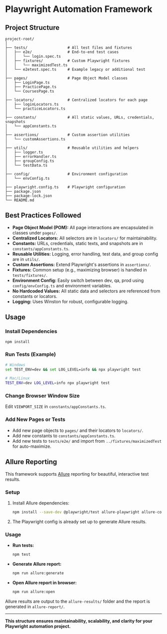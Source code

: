 # Playwright Automation Framework

## Project Structure

```
project-root/
│
├── tests/                  # All test files and fixtures
│   ├── e2e/                # End-to-end test cases
│   │   └── login.spec.ts
│   ├── fixtures/           # Custom Playwright fixtures
│   │   └── maximizedTest.ts
│   └── e2etest.spec.ts     # Example legacy or additional test
│
├── pages/                  # Page Object Model classes
│   ├── LoginPage.ts
│   ├── PracticePage.ts
│   └── CoursesPage.ts
│
├── locators/               # Centralized locators for each page
│   ├── loginLocators.ts
│   └── practiceLocators.ts
│
├── constants/              # All static values, URLs, credentials, snapshots
│   └── appConstants.ts
│
├── assertions/             # Custom assertion utilities
│   └── customAssertions.ts
│
├── utils/                  # Reusable utilities and helpers
│   ├── logger.ts
│   ├── errorHandler.ts
│   ├── groupConfig.ts
│   └── testData.ts
│
├── config/                 # Environment configuration
│   └── envConfig.ts
│
├── playwright.config.ts    # Playwright configuration
├── package.json
├── package-lock.json
└── README.md
```

## Best Practices Followed
- **Page Object Model (POM):** All page interactions are encapsulated in classes under `pages/`.
- **Centralized Locators:** All selectors are in `locators/` for maintainability.
- **Constants:** URLs, credentials, static texts, and snapshots are in `constants/appConstants.ts`.
- **Reusable Utilities:** Logging, error handling, test data, and group config are in `utils/`.
- **Custom Assertions:** Extend Playwright's assertions in `assertions/`.
- **Fixtures:** Common setup (e.g., maximizing browser) is handled in `tests/fixtures/`.
- **Environment Config:** Easily switch between dev, qa, prod using `config/envConfig.ts` and environment variables.
- **No Hardcoded Values:** All static data and selectors are referenced from constants or locators.
- **Logging:** Uses Winston for robust, configurable logging.

## Usage

### Install Dependencies
```sh
npm install
```

### Run Tests (Example)
```sh
# Windows
set TEST_ENV=dev && set LOG_LEVEL=info && npx playwright test

# Mac/Linux
TEST_ENV=dev LOG_LEVEL=info npx playwright test
```

### Change Browser Window Size
Edit `VIEWPORT_SIZE` in `constants/appConstants.ts`.

### Add New Pages or Tests
- Add new page objects to `pages/` and their locators to `locators/`.
- Add new constants to `constants/appConstants.ts`.
- Add new tests to `tests/e2e/` and import from `../fixtures/maximizedTest` for auto-maximize.

## Allure Reporting

This framework supports [Allure](https://docs.qameta.io/allure/) reporting for beautiful, interactive test results.

### Setup
1. Install Allure dependencies:
   ```sh
   npm install --save-dev @playwright/test allure-playwright allure-commandline
   ```
2. The Playwright config is already set up to generate Allure results.

### Usage
- **Run tests:**
  ```sh
  npm test
  ```
- **Generate Allure report:**
  ```sh
  npm run allure:generate
  ```
- **Open Allure report in browser:**
  ```sh
  npm run allure:open
  ```

Allure results are output to the `allure-results/` folder and the report is generated in `allure-report/`.

---

**This structure ensures maintainability, scalability, and clarity for your Playwright automation project.** 